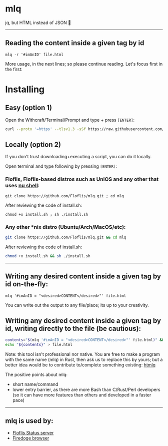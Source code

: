 # mlq

jq, but HTML instead of JSON 🧚

----

## Reading the content inside a given tag by id

`mlq -r '#imAnID' file.html`

More usage, in the next lines; so please continue reading.
Let's focus first in the first:

# Installing

## Easy (option 1)

Open the Withcraft/Terminal/Prompt and type + press `[ENTER]`:

```sh
curl --proto '=https' --tlsv1.3 -sSf https://raw.githubusercontent.com/Floflis/mlq/main/install.sh | sh
```

## Locally (option 2)

If you don't trust downloading+executing a script, you can do it locally.

Open terminal and type following by pressing `[ENTER]`:

### Floflis, Floflis-based distros such as UniOS and any other that uses [nu shell](https://github.com/nushell/nushell):
```nu
git clone https://github.com/Floflis/mlq.git ; cd mlq
```

After reviewing the code of install.sh:
```nu
chmod +x install.sh ; sh ./install.sh
```


### Any other *nix distro (Ubuntu/Arch/MacOS/etc):
```sh
git clone https://github.com/Floflis/mlq.git && cd mlq
```

After reviewing the code of install.sh:
```sh
chmod +x install.sh && sh ./install.sh
```

----

## Writing any desired content inside a given tag by id on-the-fly:

`mlq '#imAnID = "<desired>CONTENT</desired>"' file.html`

You can write out the output to any file/place; its up to your creativity.

## Writing any desired content inside a given tag by id, writing directly to the file (be cautious):

```sh
contents="$(mlq '#imAnID = "<desired>CONTENT</desired>"' file.html)" && \
echo "${contents}" > file.html
```

Note: this tool isn't professional nor native.
You are free to make a program with the same name (mlq) in Rust, then ask us to replace this by yours; but a better idea would be to contribute to/complete something existing: [htmlq](https://github.com/mgdm/htmlq)

The positive points about mlq:

- short name/command
- lower entry barrier, as there are more Bash than C/Rust/Perl developers (so it can have more features than others and developed in a faster pace)

----

## mlq is used by:

- [Floflis Status server](http://status.floflis.com/)
- [Firedoge browser](https://github.com/zilldao/firedoge)
